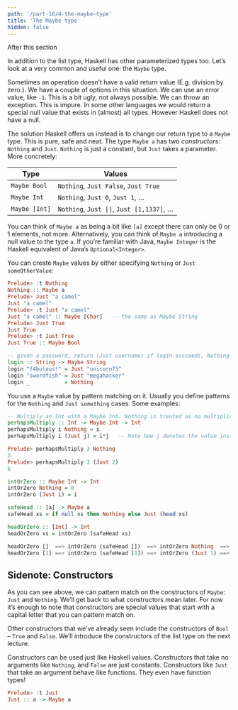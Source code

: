 ```yaml
---
path: '/part-16/4-the-maybe-type'
title: 'The Maybe type'
hidden: false
---
```


<text-box variant='learningObjectives' name="Learning objectives">

After this section

</text-box>


In addition to the list type, Haskell has other parameterized types too. Let’s look at a very common and useful one: the `Maybe` type.

Sometimes an operation doesn’t have a valid return value (E.g. division by zero.). We have a couple of options in this situation. We can use an error value, like `-1`. This is a bit ugly, not always possible. We can throw an exception. This is impure. In some other languages we would return a special null value that exists in (almost) all types. However Haskell does not have a null.

The solution Haskell offers us instead is to change our return type to a `Maybe` type. This is pure, safe and neat. The type `Maybe a` has two _constructors_: `Nothing` and `Just`. `Nothing` is just a constant, but `Just` takes a parameter. More concretely:

|Type|Values|
|------|------|
|`Maybe Bool`|`Nothing`, `Just False`, `Just True`|
|`Maybe Int`|`Nothing`, `Just 0`, `Just 1`, …|
|`Maybe [Int]`|`Nothing`, `Just []`, `Just [1,1337]`, …|

You can think of `Maybe a` as being a bit like `[a]` except there can only be 0 or 1 elements, not more. Alternatively, you can think of `Maybe a` introducing a null value to the type `a`. If you’re familiar with Java, `Maybe Integer` is the Haskell equivalent of Java’s `Optional<Integer>`.

You can create `Maybe` values by either specifying `Nothing` or `Just someOtherValue`:

```haskell
Prelude> :t Nothing
Nothing :: Maybe a
Prelude> Just "a camel"
Just "a camel"
Prelude> :t Just "a camel"
Just "a camel" :: Maybe [Char]   -- the same as Maybe String
Prelude> Just True
Just True
Prelude> :t Just True
Just True :: Maybe Bool

-- given a password, return (Just username) if login succeeds, Nothing otherwise
login :: String -> Maybe String
login "f4bulous!" = Just "unicorn73"
login "swordfish" = Just "megahacker"
login _           = Nothing
```

You use a `Maybe` value by pattern matching on it. Usually you define patterns for the `Nothing` and `Just something` cases. Some examples:
```haskell
-- Multiply an Int with a Maybe Int. Nothing is treated as no multiplication at all.
perhapsMultiply :: Int -> Maybe Int -> Int
perhapsMultiply i Nothing = i
perhapsMultiply i (Just j) = i*j   -- Note how j denotes the value inside the Just

Prelude> perhapsMultiply 3 Nothing
3
Prelude> perhapsMultiply 3 (Just 2)
6

intOrZero :: Maybe Int -> Int
intOrZero Nothing = 0
intOrZero (Just i) = i

safeHead :: [a] -> Maybe a
safeHead xs = if null xs then Nothing else Just (head xs)

headOrZero :: [Int] -> Int
headOrZero xs = intOrZero (safeHead xs)

headOrZero []  ==> intOrZero (safeHead [])  ==> intOrZero Nothing  ==> 0
headOrZero [1] ==> intOrZero (safeHead [1]) ==> intOrZero (Just 1) ==> 1
```

Sidenote: Constructors
--------------------------

As you can see above, we can pattern match on the constructors of `Maybe`: `Just` and `Nothing`. We’ll get back to what constructors mean later. For now it’s enough to note that constructors are special values that start with a capital letter that you can pattern match on.

Other constructors that we’ve already seen include the constructors of `Bool` – `True` and `False`. We’ll introduce the constructors of the list type on the next lecture.

Constructors can be used just like Haskell values. Constructors that take no arguments like `Nothing`, and `False` are just constants. Constructors like `Just` that take an argument behave like functions. They even have function types!

```haskell
Prelude> :t Just
Just :: a -> Maybe a
```
